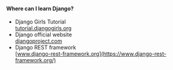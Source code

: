 #### Where can I learn Django?

- Django Girls Tutorial<br>
    [tutorial.djangogirls.org](https://tutorial.djangogirls.org/)
- Django official website<br>
    [djangoproject.com](https://www.djangoproject.com/)
- Django REST framework<br>
    [www.django-rest-framework.org](https://www.django-rest-framework.org/)

<aside class="notes">
</aside>
